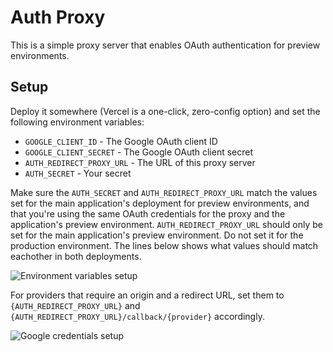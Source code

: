 # Auth Proxy

This is a simple proxy server that enables OAuth authentication for preview environments.

## Setup

Deploy it somewhere (Vercel is a one-click, zero-config option) and set the following environment variables:

- `GOOGLE_CLIENT_ID` - The Google OAuth client ID
- `GOOGLE_CLIENT_SECRET` - The Google OAuth client secret
- `AUTH_REDIRECT_PROXY_URL` - The URL of this proxy server
- `AUTH_SECRET` - Your secret

Make sure the `AUTH_SECRET` and `AUTH_REDIRECT_PROXY_URL` match the values set for the main application's deployment for preview environments, and that you're using the same OAuth credentials for the proxy and the application's preview environment.
`AUTH_REDIRECT_PROXY_URL` should only be set for the main application's preview environment. Do not set it for the production environment.
The lines below shows what values should match eachother in both deployments.

![Environment variables setup](https://github.com/t3-oss/create-t3-turbo/assets/51714798/5fadd3f5-f705-459a-82ab-559a3df881d0)

For providers that require an origin and a redirect URL, set them to `{AUTH_REDIRECT_PROXY_URL}` and `{AUTH_REDIRECT_PROXY_URL}/callback/{provider}` accordingly.

![Google credentials setup](https://github.com/ahkhanjani/create-t3-turbo/assets/72540492/eaa88685-6fc2-4c23-b7ac-737eb172fa0e)
